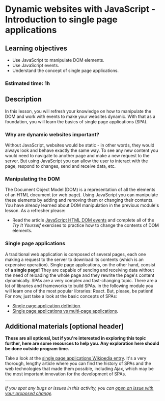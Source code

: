 # Dynamic websites with JavaScript - Introduction to single page applications

## Learning objectives

- Use JavaScript to manipulate DOM elements.
- Use JavaScript events.
- Understand the concept of single page applications.

### Estimated time: 1h

## Description

In this lesson, you will refresh your knowledge on how to manipulate the DOM and work with events to make your websites dynamic. With that as a foundation, you will learn the basics of single page applications (SPA).

### Why are dynamic websites important?

Without JavaScript, websites would be static - in other words, they would always look and behave exactly the same way. To see any new content you would need to navigate to another page and make a new request to the server. But using JavaScript you can allow the user to interact with the page, respond to changes, send and receive data, etc.

### Manipulating the DOM

The Document Object Model (DOM) is a representation of all the elements of an HTML document (or web page). Using JavaScript you can manipulate these elements by adding and removing them or changing their contents. You have already learned about DOM manipulation in the previous module's lesson. As a refresher please:

- Read the article [JavaScript HTML DOM events](https://www.w3schools.com/js/js_htmldom.asp) and complete all of the *Try It Yourself* exercises to practice how to change the contents of DOM elements.

### Single page applications

A traditional web application is composed of several pages, each one making a request to the server to download its contents (which is an expensive operation). Single page applications, on the other hand, consist of **a single page!** They are capable of sending and receiving data without the need of reloading the whole page and they rewrite the page's content dynamically. SPAs are a very complex and fast-changing topic. There are a lot of libraries and frameworks to build SPAs. In the following module you will learn one of the most popular libraries: React. But, please, be patient! For now, just take a look at the basic concepts of SPAs:

- [Single page application definition](https://developer.mozilla.org/en-US/docs/Glossary/SPA).
- [Single page applications vs multi-page applications](https://medium.com/@NeotericEU/single-page-application-vs-multiple-page-application-2591588efe58).

## Additional materials [optional header]
**These are all optional, but if you're interested in exploring this topic further, here are some resources to help you. Any exploration here should be done outside program time.**

Take a look at the [single page applications Wikipedia entry](https://en.wikipedia.org/wiki/Single-page_application). It's a very thorough, lengthy article where you can find the history of SPAs and the web technologies that made them possible, including Ajax, which may be the most important innovation for the development of SPAs.

------

_If you spot any bugs or issues in this activity, you can [open an issue with your proposed change](https://github.com/microverseinc/curriculum-transversal-skills/blob/main/git-github/articles/open_issue.md)._
